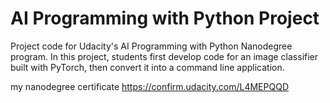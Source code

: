 # AI Programming with Python Project

Project code for Udacity's AI Programming with Python Nanodegree program. In this project, students first develop code for an image classifier built with PyTorch, then convert it into a command line application.


my nanodegree certificate 
https://confirm.udacity.com/L4MEPQQD